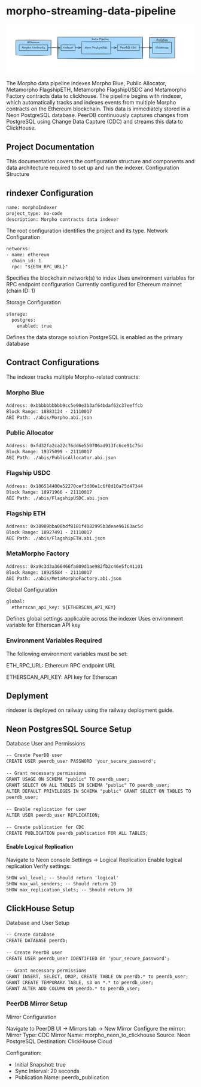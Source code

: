 # morpho-streaming-data-pipeline

![alt text](architecture.png)

The Morpho data pipeline indexes Morpho Blue, Public Allocator, Metamorpho FlagshipETH, Metamorpho FlagshipUSDC and Metamorpho Factory contracts data to clickhouse. The pipeline begins with rindexer, which automatically tracks and indexes events from multiple Morpho contracts on the Ethereum blockchain. This data is immediately stored in a Neon PostgreSQL database. PeerDB continuously captures changes from PostgreSQL using Change Data Capture (CDC) and streams this data to ClickHouse.


## Project Documentation

This documentation covers the configuration structure and components and data architecture required to set up and run the indexer.
Configuration Structure

## rindexer Configuration
```
name: morphoIndexer
project_type: no-code
description: Morpho contracts data indexer
```

The root configuration identifies the project and its type.
Network Configuration
```
networks:
- name: ethereum
  chain_id: 1
  rpc: "${ETH_RPC_URL}"
```

Specifies the blockchain network(s) to index
Uses environment variables for RPC endpoint configuration
Currently configured for Ethereum mainnet (chain ID: 1)

Storage Configuration
```
storage:
  postgres:
    enabled: true
```

Defines the data storage solution
PostgreSQL is enabled as the primary database

## Contract Configurations
The indexer tracks multiple Morpho-related contracts:

### Morpho Blue
```
Address: 0xbbbbbbbbbb9cc5e90e3b3af64bdaf62c37eeffcb
Block Range: 18883124 - 21110017
ABI Path: ./abis/Morpho.abi.json
```

### Public Allocator
```
Address: 0xfd32fa2ca22c76dd6e550706ad913fc6ce91c75d
Block Range: 19375099 - 21110017
ABI Path: ./abis/PublicAllocator.abi.json
```

### Flagship USDC
```
Address: 0x186514400e52270cef3d80e1c6f8d10a75d47344
Block Range: 18971966 - 21110017
ABI Path: ./abis/FlagshipUSDC.abi.json
```

### Flagship ETH
```
Address: 0x38989bba00bdf8181f4082995b3deae96163ac5d
Block Range: 18927491 - 21110017
ABI Path: ./abis/FlagshipETH.abi.json
```


### MetaMorpho Factory
```
Address: 0xa9c3d3a366466fa809d1ae982fb2c46e5fc41101
Block Range: 18925584 - 21110017
ABI Path: ./abis/MetaMorphoFactory.abi.json
```



Global Configuration
```
global:
  etherscan_api_key: ${ETHERSCAN_API_KEY}
```

Defines global settings applicable across the indexer
Uses environment variable for Etherscan API key

### Environment Variables Required
The following environment variables must be set:

ETH_RPC_URL: Ethereum RPC endpoint URL

ETHERSCAN_API_KEY: API key for Etherscan

## Deplyment
rindexer is deployed on railway using the railway deployment guide.



## Neon PostgresSQL Source Setup
Database User and Permissions

```
-- Create PeerDB user
CREATE USER peerdb_user PASSWORD 'your_secure_password';

-- Grant necessary permissions
GRANT USAGE ON SCHEMA "public" TO peerdb_user;
GRANT SELECT ON ALL TABLES IN SCHEMA "public" TO peerdb_user;
ALTER DEFAULT PRIVILEGES IN SCHEMA "public" GRANT SELECT ON TABLES TO peerdb_user;

-- Enable replication for user
ALTER USER peerdb_user REPLICATION;

-- Create publication for CDC
CREATE PUBLICATION peerdb_publication FOR ALL TABLES;
```
#### Enable Logical Replication

Navigate to Neon console Settings → Logical Replication
Enable logical replication
Verify settings:
```
SHOW wal_level; -- Should return 'logical'
SHOW max_wal_senders; -- Should return 10
SHOW max_replication_slots; -- Should return 10
```
##  ClickHouse Setup
Database and User Setup
```
-- Create database
CREATE DATABASE peerdb;

-- Create PeerDB user
CREATE USER peerdb_user IDENTIFIED BY 'your_secure_password';

-- Grant necessary permissions
GRANT INSERT, SELECT, DROP, CREATE TABLE ON peerdb.* to peerdb_user;
GRANT CREATE TEMPORARY TABLE, s3 on *.* to peerdb_user;
GRANT ALTER ADD COLUMN ON peerdb.* to peerdb_user;
```
### PeerDB Mirror Setup
Mirror Configuration

Navigate to PeerDB UI → Mirrors tab → New Mirror
Configure the mirror:
Mirror Type: CDC
Mirror Name: morpho_neon_to_clickhouse
Source: Neon PostgreSQL
Destination: ClickHouse Cloud

Configuration:
- Initial Snapshot: true
- Sync Interval: 20 seconds
- Publication Name: peerdb_publication